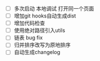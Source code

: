 - [ ] 多次启动 本地调试 打开同一个页面
- [ ] 增加git hooks自动生成dist
- [ ] 增加代码检查
- [ ] 使用绝对路径引入utils
- [ ] 链表 bug fix
- [ ] 归并排序改写为原地排序
- [ ] 自动生成changelog